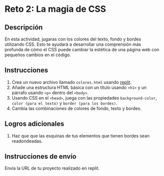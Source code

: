 # Reto 2: La magia de CSS

## Descripción 

En esta actividad, jugaras con los colores del texto, fondo y bordes utilizando CSS. Esto te ayudará a desarrollar una comprensión más profunda de cómo el CSS puede cambiar la estética de una página web con pequeños cambios en el código.

## Instrucciones

1. Crea un nuevo archivo llamado `colores.html` usando [replit](https://replit.com).
2. Añade una estructura HTML básica con un título usando `<h1>` y un párrafo usando `<p>` dentro del `<body>`.
3. Usando CSS en el `<head>`, juega con las propiedades `background-color`, `color (para el texto)` y `border (para los bordes)`.
4. Cambia las combinaciones de colores de fondo, texto y bordes.

## Logros adicionales

1. Haz que que las esquinas de tus elementos que tienen bordes sean readondeadas.

## Instrucciones de envío

Envía la URL de tu proyecto realizado en replit.
